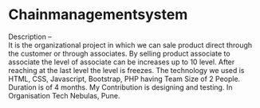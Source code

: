 # Chainmanagementsystem
Description –  
	                            It is the organizational project in which we can sale product direct through the customer or through associates. By selling product associate to associate the level of associate can be increases up to 10 level. After reaching at the last level the level is freezes.
The technology  we used is   HTML, CSS, Javascript, Bootstrap, PHP  having Team Size of  2 
People. Duration is of   4 months. My Contribution is  designing and testing. In  Organisation Tech Nebulas, Pune.

